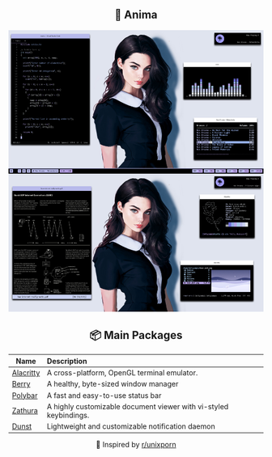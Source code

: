 <div align="center">

## 💜 Anima

![](assets/screen.png)

## 📦 Main Packages
| Name                                                | Description                                                  |
| --------------------------------------------------- | :----------------------------------------------------------- |
| [Alacritty](https://github.com/alacritty/alacritty) | A cross-platform, OpenGL terminal emulator.                  |
| [Berry](https://github.com/JLErvin/berry)           | A healthy, byte-sized window manager                         |
| [Polybar](https://github.com/polybar/polybar)       | A fast and easy-to-use status bar                            |
| [Zathura](https://git.pwmt.org/pwmt/zathura)        | A highly customizable document viewer with vi-styled keybindings. |
| [Dunst](https://github.com/dunst-project/dunst)     | Lightweight and customizable notification daemon             |


💜 Inspired by [r/unixporn](https://www.reddit.com/r/unixporn/)
</div>

